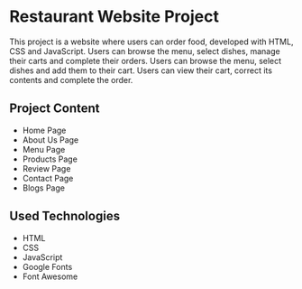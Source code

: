 <h1>Restaurant Website Project</h1>

<p>This project is a website where users can order food, developed with HTML, CSS and JavaScript. Users can browse the menu, select dishes, manage their carts and complete their orders. Users can browse the menu, select dishes and add them to their cart.
Users can view their cart, correct its contents and complete the order.</p>

<h2>Project Content</h2>

<ul>
  <li>Home Page</li>
  <li>About Us Page</li>
  <li>Menu Page</li>
  <li>Products Page</li>
  <li>Review Page</li>
  <li>Contact Page</li>
  <li>Blogs Page</li>
</ul>

<h2>Used Technologies</h2>

<ul>
  <li>HTML</li>
  <li>CSS</li>
  <li>JavaScript</li>
  <li>Google Fonts</li>
  <li>Font Awesome</li>
</ul>

  


